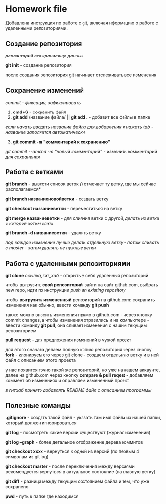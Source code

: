 # Homework file

Добавлена инструкция по работе с git, включая нформацию о работе с удаленными репозиториями.

## Создание репозитория

*репозиторий это хранилище данных*

**git init** - создание репозитория

после создания репозитория git начинает отслеживать все изменения

## Сохранение изменений

*commit - фиксация, зафиксировать*

1. **cmd+S** - сохранить файл
2. **git add** /название файла/
|| **git add .** - добавит все файлы в папке

*если начать вводить название файла для добавления и нажать tab - название заполнится автоматически*

3. **git commit -m "комментарий к сохранению"** 

*git commit --amend -m “новый комментарий” - изменить комментарий для сохранения*

## Работа с ветками

**git branch** - вывести список веток
*(*) отмечает ту ветку, где мы сейчас располагаемся*

**git branch названиеновойветки** - создать ветку

**git checkout названиеветки** - переместиться на ветку

**git merge названиеветки** - для слияния ветки с другой, *делать из ветки с которой хотим слить*

**git branch -d названиеветки** - удалить ветку

*под каждое изменение лучше делать отдельную ветку - потом сливать с master - затем удалять не нужные
ветки*

## Работа с удаленными репозиториями

**git clone** *ссылка_гит_хаб* - открыть у себя удаленный репозиторий

чтобы выгрузить **свой репозиторий**: зайти на сайт github.com, выбрать new repo, идти по инструкции *push an existing repository*

чтобы **выгрузить измененный** репозиторий на github.com: сохранить изменения как обычно, ввести команду **git push** 

также можно вносить изменения прямо в github.com - через кнопку commit changes, а
чтобы изменения отразились и на компьютере - ввести команду **git pull**, она сливает изменения с нашим текущим репозиторием

**pull request** - для предложения изменений в чужой проект

для этого сначала делаем полную копию репозитория через кнопку **fork** - клонируем его через git clone - создаем отдельную ветку и в ней файл с описанием этого проекта

у нас появится точно такой же репозиторий, но уже на нашем аккаунте,
далее на github.com через кнопку **compare & pull reqest** - добавляем коммент об изменениях и оправляем измененный проект

*в гитхаб принято добавлять README файл с описанием программы*

## Полезные команды

**.gitignore** - создать такой файл - указать там имя файла из нашей папки, который должен игнорироваться

**git log** - посмотреть какие версии существуют (журнал изменений)

**git log –graph** - более детальное отображение дерева коммитов

**git checkout xxxx** - вернуться к одной из версий (по первым 4 символам из git log)

**git checkout master** - после переключения между версиями рекомендуется вернуться в актуальное состояние (на главную ветку)

**git diff** - разница между текущим состоянием файла и тем, что уже сохранено

**pwd** - путь к папке где находимся